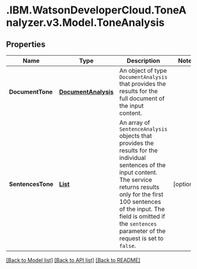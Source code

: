 # .IBM.WatsonDeveloperCloud.ToneAnalyzer.v3.Model.ToneAnalysis
## Properties

Name | Type | Description | Notes
------------ | ------------- | ------------- | -------------
**DocumentTone** | [**DocumentAnalysis**](DocumentAnalysis.md) | An object of type `DocumentAnalysis` that provides the results for the full document of the input content. | 
**SentencesTone** | [**List<SentenceAnalysis>**](SentenceAnalysis.md) | An array of `SentenceAnalysis` objects that provides the results for the individual sentences of the input content. The service returns results only for the first 100 sentences of the input. The field is omitted if the `sentences` parameter of the request is set to `false`. | [optional] 

[[Back to Model list]](../README.md#documentation-for-models) [[Back to API list]](../README.md#documentation-for-api-endpoints) [[Back to README]](../README.md)

